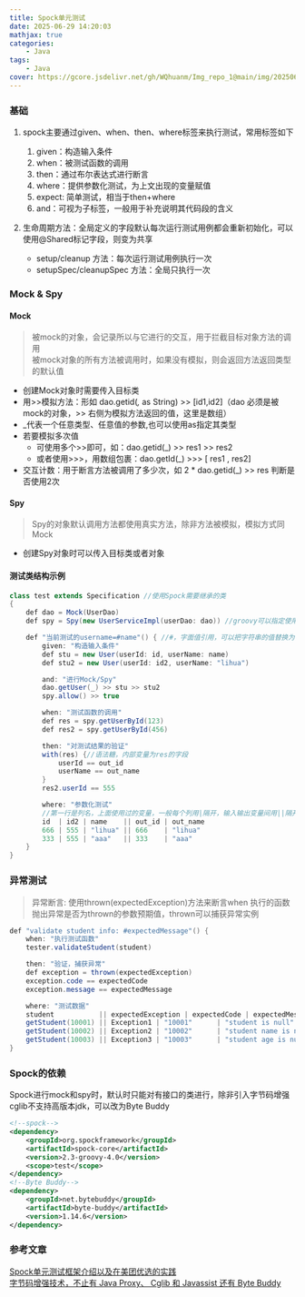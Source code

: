```yaml
---
title: Spock单元测试
date: 2025-06-29 14:20:03
mathjax: true
categories: 
    - Java
tags: 
    - Java
cover: https://gcore.jsdelivr.net/gh/WQhuanm/Img_repo_1@main/img/202506292029993.png
---
```



### 基础
1. spock主要通过given、when、then、where标签来执行测试，常用标签如下  
    1. given：构造输入条件
    1. when：被测试函数的调用
    1. then：通过布尔表达式进行断言
    1. where：提供参数化测试，为上文出现的变量赋值
    1. expect: 简单测试，相当于then+where
    1. and：可视为子标签，一般用于补充说明其代码段的含义

1. 生命周期方法：全局定义的字段默认每次运行测试用例都会重新初始化，可以使用@Shared标记字段，则变为共享
    + setup/cleanup 方法：每次运行测试用例执行一次
    + setupSpec/cleanupSpec 方法：全局只执行一次

### Mock & Spy
#### Mock
> 被mock的对象，会记录所以与它进行的交互，用于拦截目标对象方法的调用  
被mock对象的所有方法被调用时，如果没有模拟，则会返回方法返回类型的默认值

+ 创建Mock对象时需要传入目标类
+ 用>>模拟方法：形如 dao.getid(_,_ as String) >> [id1,id2]（dao 必须是被mock的对象，>> 右侧为模拟方法返回的值，这里是数组）
+ _代表一个任意类型、任意值的参数,也可以使用as指定其类型
+ 若要模拟多次值
    + 可使用多个>>即可，如：dao.getid(_) >> res1 >> res2
    + 或者使用>>>，用数组包裹：dao.getId(_) >>> [ res1 , res2]
+ 交互计数：用于断言方法被调用了多少次，如 2 * dao.getid(_) >> res 判断是否使用2次

#### Spy
> Spy的对象默认调用方法都使用真实方法，除非方法被模拟，模拟方式同Mock

+ 创建Spy对象时可以传入目标类或者对象

#### 测试类结构示例
```Java
class test extends Specification //使用Spock需要继承的类
{
    def dao = Mock(UserDao)
    def spy = Spy(new UserServiceImpl(userDao: dao)) //groovy可以指定使用哪些字段来构造类

    def "当前测试的username=#name"() { //#，字面值引用，可以把字符串的值替换为引用的变量值
        given: "构造输入条件"
        def stu = new User(userId: id, userName: name)
        def stu2 = new User(userId: id2, userName: "lihua")

        and: "进行Mock/Spy"
        dao.getUser(_) >> stu >> stu2
        spy.allow() >> true

        when: "测试函数的调用"
        def res = spy.getUserById(123)
        def res2 = spy.getUserById(456)

        then: "对测试结果的验证"
        with(res) {//语法糖，内部变量为res的字段
            userId == out_id
            userName == out_name
        }
        res2.userId == 555

        where: "参数化测试"
        //第一行是列名，上面使用过的变量，一般每个列用|隔开，输入输出变量间用||隔开，即左边是输入值，右边是输出值
        id  | id2 | name    || out_id | out_name
        666 | 555 | "lihua" || 666    | "lihua"
        333 | 555 | "aaa"   || 333    | "aaa"
    }
}
```


### 异常测试
> 异常断言: 使用thrown(expectedException)方法来断言when 执行的函数抛出异常是否为thrown的参数预期值，thrown可以捕获异常实例

```java
def "validate student info: #expectedMessage"() {
    when: "执行测试函数"
    tester.validateStudent(student)

    then: "验证，捕获异常"
    def exception = thrown(expectedException)
    exception.code == expectedCode
    exception.message == expectedMessage

    where: "测试数据"
    student           || expectedException | expectedCode | expectedMessage
    getStudent(10001) || Exception1 | "10001"      | "student is null"
    getStudent(10002) || Exception2 | "10002"      | "student name is null"
    getStudent(10003) || Exception3 | "10003"      | "student age is null"
}
```

### Spock的依赖
Spock进行mock和spy时，默认时只能对有接口的类进行，除非引入字节码增强
cglib不支持高版本jdk，可以改为Byte Buddy
``` xml
<!--spock-->
<dependency>
    <groupId>org.spockframework</groupId>
    <artifactId>spock-core</artifactId>
    <version>2.3-groovy-4.0</version>
    <scope>test</scope>
</dependency>
<!--Byte Buddy-->
<dependency>
    <groupId>net.bytebuddy</groupId>
    <artifactId>byte-buddy</artifactId>
    <version>1.14.6</version>
</dependency>
```

### 参考文章
[Spock单元测试框架介绍以及在美团优选的实践](https://tech.meituan.com/2021/08/06/spock-practice-in-meituan.html)  
[字节码增强技术，不止有 Java Proxy、 Cglib 和 Javassist 还有 Byte Buddy](https://cloud.tencent.com/developer/article/2385290)  

